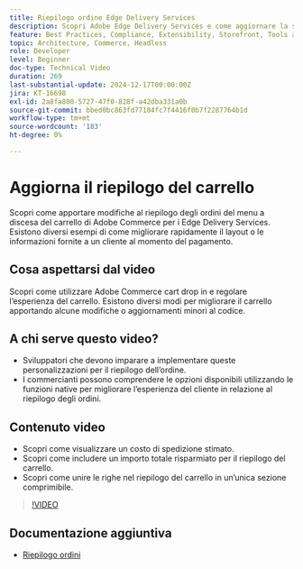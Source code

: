 ```yaml
---
title: Riepilogo ordine Edge Delivery Services
description: Scopri Adobe Edge Delivery Services e come aggiornare la sezione di riepilogo degli ordini del menu a discesa Commerce.
feature: Best Practices, Compliance, Extensibility, Storefront, Tools and External Services
topic: Architecture, Commerce, Headless
role: Developer
level: Beginner
doc-type: Technical Video
duration: 269
last-substantial-update: 2024-12-17T00:00:00Z
jira: KT-16698
exl-id: 2a8fa800-5727-47f0-828f-a42dba331a0b
source-git-commit: bbed0bc863fd77184fc7f4416f0b7f2287764b1d
workflow-type: tm+mt
source-wordcount: '183'
ht-degree: 0%

---
```


# Aggiorna il riepilogo del carrello

Scopri come apportare modifiche al riepilogo degli ordini del menu a discesa del carrello di Adobe Commerce per i Edge Delivery Services.  Esistono diversi esempi di come migliorare rapidamente il layout o le informazioni fornite a un cliente al momento del pagamento.

## Cosa aspettarsi dal video

Scopri come utilizzare Adobe Commerce cart drop in e regolare l’esperienza del carrello.  Esistono diversi modi per migliorare il carrello apportando alcune modifiche o aggiornamenti minori al codice.

## A chi serve questo video?

* Sviluppatori che devono imparare a implementare queste personalizzazioni per il riepilogo dell’ordine.
* I commercianti possono comprendere le opzioni disponibili utilizzando le funzioni native per migliorare l’esperienza del cliente in relazione al riepilogo degli ordini.

## Contenuto video

* Scopri come visualizzare un costo di spedizione stimato.
* Scopri come includere un importo totale risparmiato per il riepilogo del carrello.
* Scopri come unire le righe nel riepilogo del carrello in un’unica sezione comprimibile.

>[!VIDEO](https://video.tv.adobe.com/v/3441185?learn=on)

## Documentazione aggiuntiva

* [Riepilogo ordini](https://experienceleague.adobe.com/developer/commerce/storefront/dropins/cart/tutorials/order-summary-lines/)